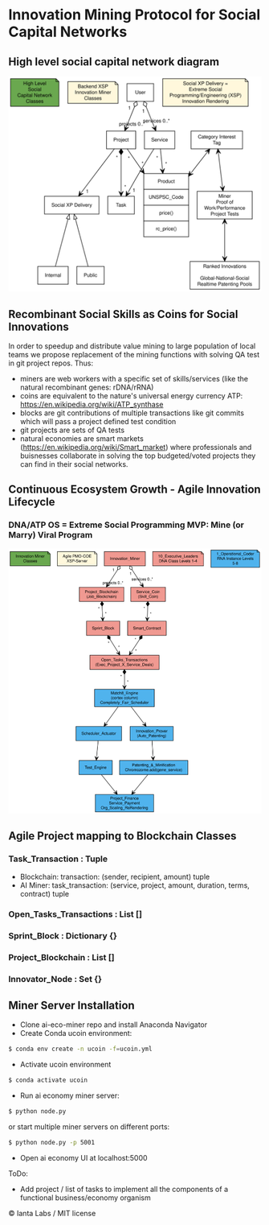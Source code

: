 # Innovation Mining Protocol for Social Capital Networks

## High level social capital network diagram

![](/yuml/social-capital-network.svg)

## Recombinant Social Skills as Coins for Social Innovations

In order to speedup and distribute value mining to large population of local teams we propose replacement of the mining functions with solving QA test in git project repos.
Thus:

- miners are web workers with a specific set of skills/services (like the natural recombinant genes: rDNA/rRNA)
- coins are equivalent to the nature's universal energy currency ATP: https://en.wikipedia.org/wiki/ATP_synthase
- blocks are git contributions of multiple transactions like git commits which will pass a project defined test condition
- git projects are sets of QA tests
- natural economies are smart markets (https://en.wikipedia.org/wiki/Smart_market) where professionals and buisnesses collaborate in solving the top budgeted/voted projects they can find in their social networks.

## Continuous Ecosystem Growth - Agile Innovation Lifecycle

### DNA/ATP OS = Extreme Social Programming MVP: Mine (or Marry) Viral Program

![](/yuml/Innovation-Miner-Classes.svg)

## Agile Project mapping to Blockchain Classes

### Task_Transaction : Tuple

- Blockchain: transaction: (sender, recipient, amount) tuple
- AI Miner: task_transaction: (service, project, amount, duration, terms, contract) tuple

### Open_Tasks_Transactions : List []

### Sprint_Block : Dictionary {}

### Project_Blockchain : List []

### Innovator_Node : Set {}

## Miner Server Installation

- Clone ai-eco-miner repo and install Anaconda Navigator
- Create Conda ucoin environment:

```bash
$ conda env create -n ucoin -f=ucoin.yml
```

- Activate ucoin environment

```bash
$ conda activate ucoin
```

- Run ai economy miner server:

```bash
$ python node.py
```

or start multiple miner servers on different ports:

```bash
$ python node.py -p 5001
```

- Open ai economy UI at localhost:5000

ToDo:

- Add project / list of tasks to implement all the components of a functional business/economy organism

© Ianta Labs / MIT license
